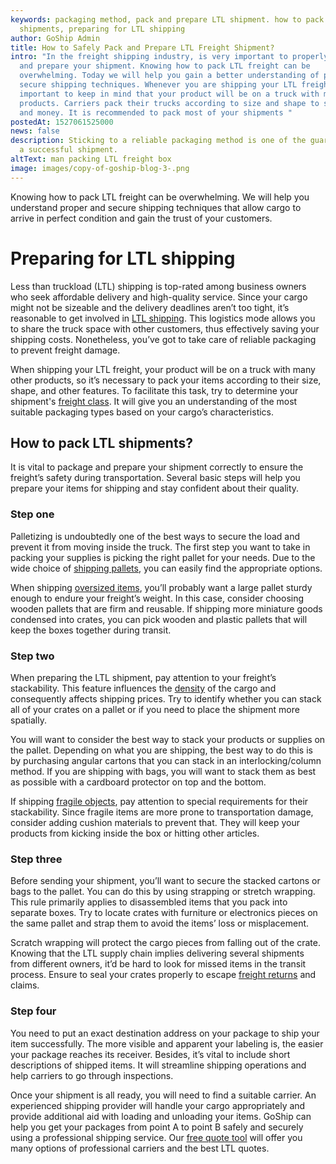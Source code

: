 ```yaml
---
keywords: packaging method, pack and prepare LTL shipment. how to pack LTL
  shipments, preparing for LTL shipping
author: GoShip Admin
title: How to Safely Pack and Prepare LTL Freight Shipment?
intro: "In the freight shipping industry, is very important to properly package
  and prepare your shipment. Knowing how to pack LTL freight can be
  overwhelming. Today we will help you gain a better understanding of proper and
  secure shipping techniques. Whenever you are shipping your LTL freight, it is
  important to keep in mind that your product will be on a truck with many other
  products. Carriers pack their trucks according to size and shape to save time
  and money. It is recommended to pack most of your shipments "
postedAt: 1527061525000
news: false
description: Sticking to a reliable packaging method is one of the guarantors of
  a successful shipment.
altText: man packing LTL freight box
image: images/copy-of-goship-blog-3-.png
---
```



Knowing how to pack LTL freight can be overwhelming. We will help you understand proper and secure shipping techniques that allow cargo to arrive in perfect condition and gain the trust of your customers.



# Preparing for LTL shipping



Less than truckload (LTL) shipping is top-rated among business owners who seek affordable delivery and high-quality service. Since your cargo might not be sizeable and the delivery deadlines aren’t too tight, it’s reasonable to get involved in [LTL shipping](https://goship.com/blog/how-ltl-freight-shipping-can-help-with-small-business-shipping/). This logistics mode allows you to share the truck space with other customers, thus effectively saving your shipping costs. Nonetheless, you’ve got to take care of reliable packaging to prevent freight damage.



When shipping your LTL freight, your product will be on a truck with many other products, so it’s necessary to pack your items according to their size, shape, and other features. To facilitate this task, try to determine your shipment's [freight class](https://goship.com/blog/ltl-freight-class-everything-you-need-to-know/). It will give you an understanding of the most suitable packaging types based on your cargo’s characteristics.

## How to pack LTL shipments?



It is vital to package and prepare your shipment correctly to ensure the freight’s safety during transportation. Several basic steps will help you prepare your items for shipping and stay confident about their quality.

### Step one



Palletizing is undoubtedly one of the best ways to secure the load and prevent it from moving inside the truck. The first step you want to take in packing your supplies is picking the right pallet for your needs. Due to the wide choice of [shipping pallets](https://goship.com/blog/palletizing-ltl-freight-everything-you-need-to-know/), you can easily find the appropriate options.



When shipping [oversized items](https://goship.com/blog/how-to-safely-ship-oversized-items-everything-you-need-to-know/), you’ll probably want a large pallet sturdy enough to endure your freight’s weight. In this case, consider choosing wooden pallets that are firm and reusable. If shipping more miniature goods condensed into crates, you can pick wooden and plastic pallets that will keep the boxes together during transit.



### Step two



When preparing the LTL shipment, pay attention to your freight’s stackability. This feature influences the [density](https://goship.com/blog/how-does-density-affect-ltl-shipping/) of the cargo and consequently affects shipping prices. Try to identify whether you can stack all of your crates on a pallet or if you need to place the shipment more spatially.



You will want to consider the best way to stack your products or supplies on the pallet. Depending on what you are shipping, the best way to do this is by purchasing angular cartons that you can stack in an interlocking/column method. If you are shipping with bags, you will want to stack them as best as possible with a cardboard protector on top and the bottom.



If shipping [fragile objects](https://goship.com/blog/best-practices-to-properly-pack-and-ship-fragile-items/), pay attention to special requirements for their stackability. Since fragile items are more prone to transportation damage, consider adding cushion materials to prevent that. They will keep your products from kicking inside the box or hitting other articles.



### Step three



Before sending your shipment, you’ll want to secure the stacked cartons or bags to the pallet. You can do this by using strapping or stretch wrapping. This rule primarily applies to disassembled items that you pack into separate boxes. Try to locate crates with furniture or electronics pieces on the same pallet and strap them to avoid the items’ loss or misplacement.



Scratch wrapping will protect the cargo pieces from falling out of the crate. Knowing that the LTL supply chain implies delivering several shipments from different owners, it’d be hard to look for missed items in the transit process. Ensure to seal your crates properly to escape [freight returns](https://goship.com/blog/reverse-logistics-how-to-deal-with-freight-shipping-returns/) and claims.



### Step four



You need to put an exact destination address on your package to ship your item successfully. The more visible and apparent your labeling is, the easier your package reaches its receiver. Besides, it’s vital to include short descriptions of shipped items. It will streamline shipping operations and help carriers to go through inspections. 



Once your shipment is all ready, you will need to find a suitable carrier. An experienced shipping provider will handle your cargo appropriately and provide additional aid with loading and unloading your items. GoShip can help you get your packages from point A to point B safely and securely using a professional shipping service. Our [free quote tool](https://goship.com/) will offer you many options of professional carriers and the best LTL quotes.